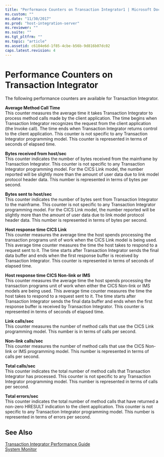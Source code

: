 ```yaml
---
title: "Performance Counters on Transaction Integrator1 | Microsoft Docs"
ms.custom: ""
ms.date: "11/30/2017"
ms.prod: "host-integration-server"
ms.reviewer: ""
ms.suite: ""
ms.tgt_pltfrm: ""
ms.topic: "article"
ms.assetid: c6184e6d-1f85-4cbe-b56b-9d816b07dc02
caps.latest.revision: 4
---
```

# Performance Counters on Transaction Integrator
The following performance counters are available for Transaction Integrator.  
  
 **Average Method Call Time**  
 This counter measures the average time it takes Transaction Integrator to process method calls made by the client application. The time begins when Transaction Integrator recognizes the request from the client application (the Invoke call). The time ends when Transaction Integrator returns control to the client application. This counter is not specific to any Transaction Integrator programming model. This counter is represented in terms of seconds of elapsed time.  
  
 **Bytes received from host/sec**  
 This counter indicates the number of bytes received from the mainframe by Transaction Integrator. This counter is not specific to any Transaction Integrator programming model. For the CICS Link model, the number reported will be slightly more than the amount of user data due to link model protocol header data. This number is represented in terms of bytes per second.  
  
 **Bytes sent to host/sec**  
 This counter indicates the number of bytes sent from Transaction Integrator to the mainframe. This counter is not specific to any Transaction Integrator programming model. For the CICS Link model, the number reported will be slightly more than the amount of user data due to link model protocol header data. This number is represented in terms of bytes per second.  
  
 **Host response time CICS Link**  
 This counter measures the average time the host spends processing the transaction programs unit of work when the CICS Link model is being used. This average time counter measures the time the host takes to respond to a request sent to it. The time starts after Transaction Integrator sends the final data buffer and ends when the first response buffer is received by Transaction Integrator. This counter is represented in terms of seconds of elapsed time.  
  
 **Host response time CICS Non-link or IMS**  
 This counter measures the average time the host spends processing the transaction programs unit of work when either the CICS Non-link or IMS models are being used. This average time counter measures the time the host takes to respond to a request sent to it. The time starts after Transaction Integrator sends the final data buffer and ends when the first response buffer is received by Transaction Integrator. This counter is represented in terms of seconds of elapsed time.  
  
 **Link calls/sec**  
 This counter measures the number of method calls that use the CICS Link programming model. This number is in terms of calls per second.  
  
 **Non-link calls/sec**  
 This counter measures the number of method calls that use the CICS Non-link or IMS programming model. This number is represented in terms of calls per second.  
  
 **Total calls/sec**  
 This counter indicates the total number of method calls that Transaction Integrator has processed. This counter is not specific to any Transaction Integrator programming model. This number is represented in terms of calls per second.  
  
 **Total errors/sec**  
 This counter indicates the total number of method calls that have returned a non-zero HRESULT indication to the client application. This counter is not specific to any Transaction Integrator programming model. This number is represented in terms of errors per second.  
  
## See Also  
 [Transaction Integrator Performance Guide](../HIS2010/transaction-integrator-performance-guide2.md)   
 [System Monitor](../HIS2010/system-monitor2.md)